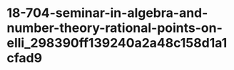 # 18-704-seminar-in-algebra-and-number-theory-rational-points-on-elli_298390ff139240a2a48c158d1a1cfad9